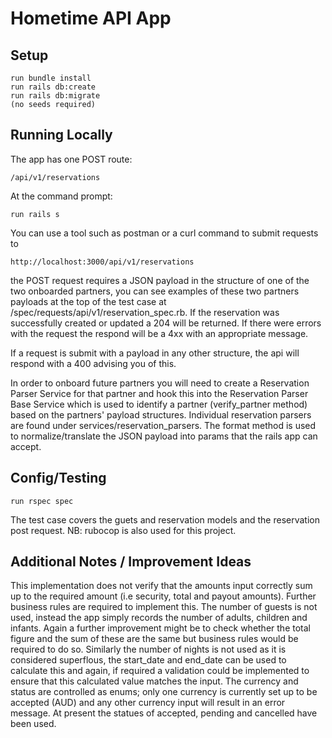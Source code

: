 # Hometime API App

## Setup

```
run bundle install
run rails db:create
run rails db:migrate
(no seeds required)
```

## Running Locally

The app has one POST route:
```
/api/v1/reservations
```

At the command prompt:
```
run rails s
```
You can use a tool such as postman or a curl command to submit requests to
```
http://localhost:3000/api/v1/reservations
```
the POST request requires a JSON payload in the structure of one of the two onboarded partners, you can see examples of these two partners payloads at the top of the test case at /spec/requests/api/v1/reservation_spec.rb. If the reservation was successfully created or updated a 204 will be returned. If there were errors with the request the respond will be a 4xx with an appropriate message.

If a request is submit with a payload in any other structure, the api will respond with a 400 advising you of this.

In order to onboard future partners you will need to create a Reservation Parser Service for that partner and hook this into the Reservation Parser Base Service which is used to identify a partner (verify_partner method) based on the partners' payload structures.
Individual reservation parsers are found under services/reservation_parsers. The format method is used to normalize/translate the JSON payload into params that the rails app can accept.


## Config/Testing

```
run rspec spec
```
The test case covers the guets and reservation models and the reservation post request. 
NB: rubocop is also used for this project.


## Additional Notes / Improvement Ideas

This implementation does not verify that the amounts input correctly sum up to the required amount (i.e security, total and payout amounts). Further business rules are required to implement this.
The number of guests is not used, instead the app simply records the number of adults, children and infants. Again a further improvement might be to check whether the total figure and the sum of these are the same but business rules would be required to do so.
Similarly the number of nights is not used as it is considered superflous, the start_date and end_date can be used to calculate this and again, if required a validation could be implemented to ensure that this calculated value matches the input.
The currency and status are controlled as enums; only one currency is currently set up to be accepted (AUD) and any other currency input will result in an error message. At present the statues of accepted, pending and cancelled have been used.
